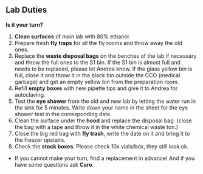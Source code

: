 ## Lab Duties


**Is it your turn?**
1. **Clean surfaces** of main lab with 80% ethanol.
2. Prepare fresh **fly traps** for all the fly rooms and throw away the old ones.
3. Replace the **waste disposal bags** on the benches of the lab if necessary and throw the full ones to the S1 bin. If the S1 bin is almost full and needs to be replaced, please let Andrea know. If the glass yellow bin is full, close it and throw it in the black bin outside the CCO (medical garbage) and get an empty yellow bin from the preparation room.
4. Refill **empty boxes** with new pipette tips and give it to Andrea for autoclaving.
5. Test the **eye shower** from the old and new lab by letting the water run in the sink for 5 minutes. Write down your name in the sheet for the eye shower test in the corresponding date.
6. Clean the surface under the **hood** and replace the disposal bag. (close the bag with a tape and throw it in the white chemical waste ton.)
7. Close the big red bag with **fly trash**, write the date on it and bring it to the freezer upstairs. 
8. Check the **stock boxes**. Please check 10x vials/box, they still look ok.

* If you cannot make your turn, find a replacement in advance! And if you have some questions ask **Caro**.
